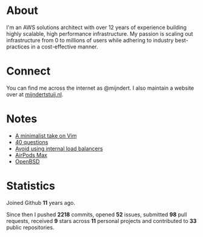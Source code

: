 # About

I'm an AWS solutions architect with over 12 years of experience building highly scalable, high performance infrastructure. My passion is scaling out infrastructure from 0 to millions of users while adhering to industry best-practices in a cost-effective manner.

# Connect

You can find me across the internet as @mijndert. I also maintain a website over at [mijndertstuij.nl](https://mijndertstuij.nl/).

# Notes

<!-- BLOGPOSTS:START -->
- [A minimalist take on Vim](https://mijndertstuij.nl/writing/a-minimalist-take-on-vim)
- [40 questions](https://mijndertstuij.nl/writing/40-questions)
- [Avoid using internal load balancers](https://mijndertstuij.nl/writing/avoid-using-internal-load-balancers)
- [AirPods Max](https://mijndertstuij.nl/writing/airpods-max)
- [OpenBSD](https://mijndertstuij.nl/writing/openbsd)
<!-- BLOGPOSTS:END -->

# Statistics

Joined Github **11** years ago.

Since then I pushed **2218** commits, opened **52** issues, submitted **98** pull requests, received **9** stars across **11** personal projects and contributed to **33** public repositories.
